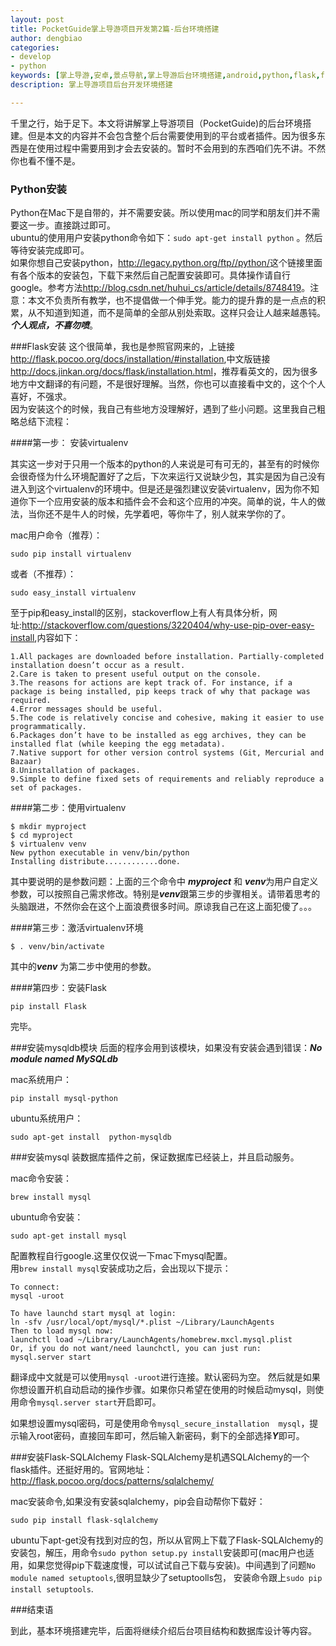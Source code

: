 ```yaml
---
layout: post
title: PocketGuide掌上导游项目开发第2篇-后台环境搭建
author: dengbiao
categories:
- develop
- python
keywords: [掌上导游,安卓,景点导航,掌上导游后台环境搭建,android,python,flask,flask-sqlalchemy,sqlalchemy]
description: 掌上导游项目后台开发环境搭建

---
```


千里之行，始于足下。本文将讲解掌上导游项目（PocketGuide)的后台环境搭建。但是本文的内容并不会包含整个后台需要使用到的平台或者插件。因为很多东西是在使用过程中需要用到才会去安装的。暂时不会用到的东西咱们先不讲。不然你也看不懂不是。

### Python安装
Python在Mac下是自带的，并不需要安装。所以使用mac的同学和朋友们并不需要这一步。直接跳过即可。  
ubuntu的使用用户安装python命令如下：`sudo apt-get install python`  。然后等待安装完成即可。  
如果你想自己安装python，<http://legacy.python.org/ftp//python/>这个链接里面有各个版本的安装包，下载下来然后自己配置安装即可。具体操作请自行google。参考方法<http://blog.csdn.net/huhui_cs/article/details/8748419>。注意：本文不负责所有教学，也不提倡做一个伸手党。能力的提升靠的是一点点的积累，从不知道到知道，而不是简单的全部从别处索取。这样只会让人越来越愚钝。***个人观点，不喜勿喷***。  

<!--more-->

###Flask安装
这个很简单，我也是参照官网来的，上链接<http://flask.pocoo.org/docs/installation/#installation>,中文版链接<http://docs.jinkan.org/docs/flask/installation.html>，推荐看英文的，因为很多地方中文翻译的有问题，不是很好理解。当然，你也可以直接看中文的，这个个人喜好，不强求。   
因为安装这个的时候，我自己有些地方没理解好，遇到了些小问题。这里我自己粗略总结下流程：  

####第一步： 安装virtualenv  

其实这一步对于只用一个版本的python的人来说是可有可无的，甚至有的时候你会很奇怪为什么环境配置好了之后，下次来运行又说缺少包，其实是因为自己没有进入到这个virtualenv的环境中。但是还是强烈建议安装virtualenv，因为你不知道你下一个应用安装的版本和插件会不会和这个应用的冲突。简单的说，牛人的做法，当你还不是牛人的时候，先学着吧，等你牛了，别人就来学你的了。  

mac用户命令（推荐）：  

    sudo pip install virtualenv  
 
或者（不推荐）：  

    sudo easy_install virtualenv

至于pip和easy_install的区别，stackoverflow上有人有具体分析，网址:<http://stackoverflow.com/questions/3220404/why-use-pip-over-easy-install>,内容如下：

    1.All packages are downloaded before installation. Partially-completed installation doesn’t occur as a result.
    2.Care is taken to present useful output on the console.
    3.The reasons for actions are kept track of. For instance, if a package is being installed, pip keeps track of why that package was required.
    4.Error messages should be useful.
    5.The code is relatively concise and cohesive, making it easier to use programmatically.
    6.Packages don’t have to be installed as egg archives, they can be installed flat (while keeping the egg metadata).
    7.Native support for other version control systems (Git, Mercurial and Bazaar)
    8.Uninstallation of packages.
    9.Simple to define fixed sets of requirements and reliably reproduce a set of packages.

####第二步：使用virtualenv

    $ mkdir myproject
    $ cd myproject
    $ virtualenv venv
    New python executable in venv/bin/python
    Installing distribute............done.

其中要说明的是参数问题：上面的三个命令中 ***myproject*** 和 ***venv***为用户自定义参数，可以按照自己需求修改。特别是***venv***跟第三步的步骤相关。请带着思考的头脑跟进，不然你会在这个上面浪费很多时间。原谅我自己在这上面犯傻了。。。  

####第三步：激活virtualenv环境

    $ . venv/bin/activate

其中的***venv*** 为第二步中使用的参数。

####第四步：安装Flask 

    pip install Flask

完毕。

###安装mysqldb模块
后面的程序会用到该模块，如果没有安装会遇到错误：***No module named MySQLdb***

mac系统用户：

    pip install mysql-python

ubuntu系统用户：
    
    sudo apt-get install  python-mysqldb

###安装mysql
装数据库插件之前，保证数据库已经装上，并且启动服务。 

mac命令安装：

    brew install mysql 

ubuntu命令安装：

    sudo apt-get install mysql

配置教程自行google.这里仅仅说一下mac下mysql配置。   
用`brew install mysql`安装成功之后，会出现以下提示：

    To connect:
    mysql -uroot

    To have launchd start mysql at login:
    ln -sfv /usr/local/opt/mysql/*.plist ~/Library/LaunchAgents
    Then to load mysql now:
    launchctl load ~/Library/LaunchAgents/homebrew.mxcl.mysql.plist
    Or, if you do not want/need launchctl, you can just run:
    mysql.server start  

翻译成中文就是可以使用`mysql -uroot`进行连接。默认密码为空。 然后就是如果你想设置开机自动启动的操作步骤。如果你只希望在使用的时候启动mysql，则使用命令`mysql.server start`开启即可。

如果想设置mysql密码，可是使用命令`mysql_secure_installation  mysql`，提示输入root密码，直接回车即可，然后输入新密码，剩下的全部选择***Y***即可。


###安装Flask-SQLAlchemy
Flask-SQLAlchemy是机遇SQLAlchemy的一个flask插件。还挺好用的。官网地址：<http://flask.pocoo.org/docs/patterns/sqlalchemy/> 

mac安装命令,如果没有安装sqlalchemy，pip会自动帮你下载好：

    sudo pip install flask-sqlalchemy

ubuntu下apt-get没有找到对应的包，所以从官网上下载了Flask-SQLAlchemy的安装包，解压，用命令`sudo python setup.py install`安装即可(mac用户也适用，如果您觉得pip下载速度慢，可以试试自己下载与安装)。中间遇到了问题`No module named setuptools`,很明显缺少了setuptoolls包， 安装命令跟上`sudo pip install setuptools`. 

###结束语

到此，基本环境搭建完毕，后面将继续介绍后台项目结构和数据库设计等内容。


